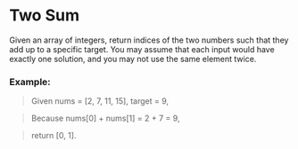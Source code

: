 # Two Sum
Given an array of integers, return indices of the two numbers such that they add up to a specific target.
You may assume that each input would have exactly one solution, and you may not use the same element twice.
### Example:
> Given nums = [2, 7, 11, 15], target = 9,

> Because nums[0] + nums[1] = 2 + 7 = 9,

> return [0, 1]. 
